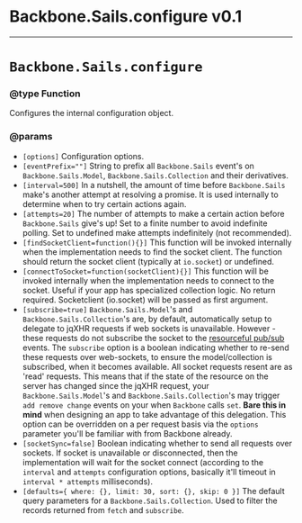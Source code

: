 # Backbone.Sails.configure v0.1


***


# `Backbone.Sails.configure`
### @type Function

Configures the internal configuration object.

### @params
* `[options]` Configuration options.
 * `[eventPrefix=""]` String to prefix all `Backbone.Sails` event's on `Backbone.Sails.Model`, `Backbone.Sails.Collection` and their derivatives.
 * `[interval=500]` In a nutshell, the amount of time before `Backbone.Sails` make's another attempt at resolving a promise. It is used internally to determine when to try certain actions again.
 * `[attempts=20]` The number of attempts to make a certain action before `Backbone.Sails` give's up! Set to a finite number to avoid indefinite polling. Set to undefined make attempts indefinitely (not recommended).
 * `[findSocketClient=function(){}]` This function will be invoked internally when the implementation needs to find the socket client. The function should return the socket client (typically at `io.socket`) or undefined.
 * `[connectToSocket=function(socketClient){}]` This function will be invoked internally when the implementation needs to connect to the socket. Useful if your app has specialized collection logic. No return required. Socketclient (io.socket) will be passed as first argument.
 * `[subscribe=true]` `Backbone.Sails.Model`'s and `Backbone.Sails.Collection`'s are, by default, automatically setup to delegate to jqXHR requests if web sockets is unavailable. However - these requests do not subscribe the socket to the [resourceful pub/sub](http://sailsjs.org/#/documentation/reference/websockets/resourceful-pubsub) events. The `subscribe` option is a boolean indicating whether to re-send these requests over web-sockets, to ensure the model/collection is subscribed, when it becomes available. All socket requests resent are as 'read' requests. This means that if the state of the resource on the server has changed since the jqXHR request, your `Backbone.Sails.Model`'s and `Backbone.Sails.Collection`'s may trigger `add remove change` events on your when `Backbone` calls `set`. **Bare this in mind** when designing an app to take advantage of this delegation. This option can be overridden on a per request basis via the `options` parameter you'll be familiar with from Backbone already.
  * `[socketSync=false]` Boolean indicating whether to send all requests over sockets. If socket is unavailable or disconnected, then the implementation will wait for the socket connect (according to the `interval` and `attempts` configuration options, basically it'll timeout in `interval * attempts` milliseconds).
  * `[defaults={ where: {}, limit: 30, sort: {}, skip: 0 }]` The default query parameters for a `Backbone.Sails.Collection`. Used to filter the records returned from `fetch` and `subscribe`.
